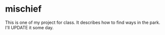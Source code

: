 # mischief
This is one of my project for class.
It describes how to find ways in the park.
I'll UPDATE it some day.
